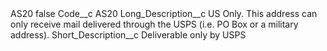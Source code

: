 <?xml version="1.0" encoding="UTF-8"?>
<CustomMetadata xmlns="http://soap.sforce.com/2006/04/metadata" xmlns:xsi="http://www.w3.org/2001/XMLSchema-instance" xmlns:xsd="http://www.w3.org/2001/XMLSchema">
    <label>AS20</label>
    <protected>false</protected>
    <values>
        <field>Code__c</field>
        <value xsi:type="xsd:string">AS20</value>
    </values>
    <values>
        <field>Long_Description__c</field>
        <value xsi:type="xsd:string">US Only. This address can only receive mail delivered through the USPS (i.e. PO Box or a military address).</value>
    </values>
    <values>
        <field>Short_Description__c</field>
        <value xsi:type="xsd:string">Deliverable only by USPS</value>
    </values>
</CustomMetadata>
